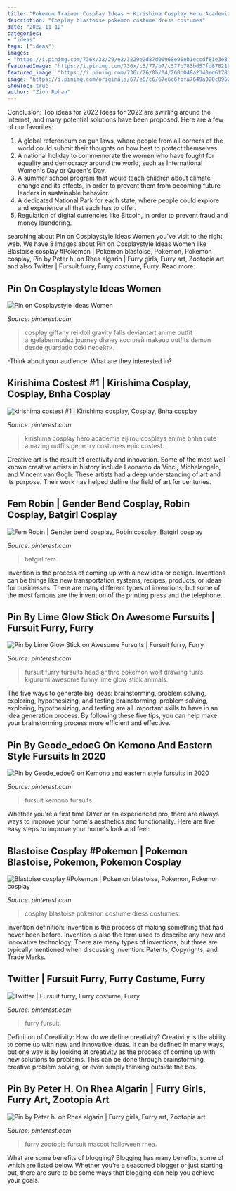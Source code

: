 ```yaml
---
title: "Pokemon Trainer Cosplay Ideas ~ Kirishima Cosplay Hero Academia Eijirou Cosplays Anime Bnha Cute Amazing Outfits Gehe Try Costumes Epic Costest"
description: "Cosplay blastoise pokemon costume dress costumes"
date: "2022-11-12"
categories:
- "ideas"
tags: ["ideas"]
images:
- "https://i.pinimg.com/736x/32/29/e2/3229e2d87d00968e96eb1eccdf81e3e8--robin-cosplay-batgirl-cosplay.jpg"
featuredImage: "https://i.pinimg.com/736x/c5/77/b7/c577b783bd57fd878218c82ea1ec474e.jpg"
featured_image: "https://i.pinimg.com/736x/26/0b/04/260b048a2340ed617834b73492cc30a0.jpg"
image: "https://i.pinimg.com/originals/67/e6/c6/67e6c6fbfa7649a020c0952f0f8384b4.jpg"
ShowToc: true
author: "Zion Rohan"
---
```



Conclusion: Top ideas for 2022
Ideas for 2022 are swirling around the internet, and many potential solutions have been proposed. Here are a few of our favorites: 
1. A global referendum on gun laws, where people from all corners of the world could submit their thoughts on how best to protect themselves. 
2. A national holiday to commemorate the women who have fought for equality and democracy around the world, such as International Women's Day or Queen's Day. 
3. A summer school program that would teach children about climate change and its effects, in order to prevent them from becoming future leaders in sustainable behavior. 
4. A dedicated National Park for each state, where people could explore and experience all that each has to offer. 
5. Regulation of digital currencies like Bitcoin, in order to prevent fraud and money laundering.

	

		
searching about Pin on Cosplaystyle Ideas Women you've visit to the right web. We have 8 Images about Pin on Cosplaystyle Ideas Women like Blastoise cosplay #Pokemon | Pokemon blastoise, Pokemon, Pokemon cosplay, Pin by Peter h. on Rhea algarin | Furry girls, Furry art, Zootopia art and also Twitter | Fursuit furry, Furry costume, Furry. Read more:
		
    
## Pin On Cosplaystyle Ideas Women

<img loading=lazy src="https://i.pinimg.com/736x/34/dc/67/34dc6715da4747227fc6569a2edf261c.jpg" onerror="this.onerror=null;this.src='https://tse4.mm.bing.net/th?id=OIP.I7MK_5801fZdWnIT4-Xo1QHaLH&amp;pid=15.1';" alt="Pin on Cosplaystyle Ideas Women">

_Source: pinterest.com_

>cosplay giffany rei doll gravity falls deviantart anime outfit angelabermudez journey disney косплей makeup outfits demon desde guardado doki перейти. 

	

-Think about your audience: What are they interested in?

    
## Kirishima Costest #1 | Kirishima Cosplay, Cosplay, Bnha Cosplay

<img loading=lazy src="https://i.pinimg.com/736x/c5/77/b7/c577b783bd57fd878218c82ea1ec474e.jpg" onerror="this.onerror=null;this.src='https://tse3.mm.bing.net/th?id=OIP.SHX6a0R5sooEtc1JLcH1BQHaLH&amp;pid=15.1';" alt="kirishima costest #1 | Kirishima cosplay, Cosplay, Bnha cosplay">

_Source: pinterest.com_

>kirishima cosplay hero academia eijirou cosplays anime bnha cute amazing outfits gehe try costumes epic costest. 

	

Creative art is the result of creativity and innovation. Some of the most well-known creative artists in history include Leonardo da Vinci, Michelangelo, and Vincent van Gogh. These artists had a deep understanding of art and its purpose. Their work has helped define the field of art for centuries.

    
## Fem Robin | Gender Bend Cosplay, Robin Cosplay, Batgirl Cosplay

<img loading=lazy src="https://i.pinimg.com/736x/32/29/e2/3229e2d87d00968e96eb1eccdf81e3e8--robin-cosplay-batgirl-cosplay.jpg" onerror="this.onerror=null;this.src='https://tse3.mm.bing.net/th?id=OIP.ggMHWBLFMT1IsecXESCEvgAAAA&amp;pid=15.1';" alt="Fem Robin | Gender bend cosplay, Robin cosplay, Batgirl cosplay">

_Source: pinterest.com_

>batgirl fem. 

	

Invention is the process of coming up with a new idea or design. Inventions can be things like new transportation systems, recipes, products, or ideas for businesses. There are many different types of inventions, but some of the most famous are the invention of the printing press and the telephone.

    
## Pin By Lime Glow Stick On Awesome Fursuits | Fursuit Furry, Furry

<img loading=lazy src="https://i.pinimg.com/736x/d1/64/30/d16430b2d6e3a55e4bdeb973aeea8688--fursuit-furry-art.jpg" onerror="this.onerror=null;this.src='https://tse2.mm.bing.net/th?id=OIP.hDqpVQe1phXZkorBSq-YiQHaJ3&amp;pid=15.1';" alt="Pin by Lime Glow Stick on Awesome Fursuits | Fursuit furry, Furry">

_Source: pinterest.com_

>fursuit furry fursuits head anthro pokemon wolf drawing furrs kigurumi awesome funny lime glow stick animals. 

	

The five ways to generate big ideas: brainstorming, problem solving, exploring, hypothesizing, and testing
brainstorming, problem solving, exploring, hypothesizing, and testing are all important skills to have in an idea generation process. By following these five tips, you can help make your brainstorming process more efficient and effective.

    
## Pin By Geode_edoeG On Kemono And Eastern Style Fursuits In 2020

<img loading=lazy src="https://i.pinimg.com/736x/26/0b/04/260b048a2340ed617834b73492cc30a0.jpg" onerror="this.onerror=null;this.src='https://tse3.mm.bing.net/th?id=OIP.id93jGSJ_ltTQ1exrAvqFgHaLH&amp;pid=15.1';" alt="Pin by Geode_edoeG on Kemono and eastern style fursuits in 2020">

_Source: pinterest.com_

>fursuit kemono fursuits. 

	

Whether you're a first time DIYer or an experienced pro, there are always ways to improve your home's aesthetics and functionality. Here are five easy steps to improve your home's look and feel: 

    
## Blastoise Cosplay #Pokemon | Pokemon Blastoise, Pokemon, Pokemon Cosplay

<img loading=lazy src="https://i.pinimg.com/originals/67/e6/c6/67e6c6fbfa7649a020c0952f0f8384b4.jpg" onerror="this.onerror=null;this.src='https://tse4.mm.bing.net/th?id=OIP.jfrnsmzLYlMsH92sCq04XAHaLH&amp;pid=15.1';" alt="Blastoise cosplay #Pokemon | Pokemon blastoise, Pokemon, Pokemon cosplay">

_Source: pinterest.com_

>cosplay blastoise pokemon costume dress costumes. 

	

Invention definition:
Invention is the process of making something that had never been before. Invention is also the term used to describe any new and innovative technology. There are many types of inventions, but three are typically mentioned when discussing invention: Patents, Copyrights, and Trade Marks.

    
## Twitter | Fursuit Furry, Furry Costume, Furry

<img loading=lazy src="https://i.pinimg.com/736x/b0/fe/27/b0fe278da991f237bc18076cfea336bf.jpg" onerror="this.onerror=null;this.src='https://tse3.mm.bing.net/th?id=OIP.BQLoEizezbqNa2u94Z0fWAHaJ3&amp;pid=15.1';" alt="Twitter | Fursuit furry, Furry costume, Furry">

_Source: pinterest.com_

>furry fursuit. 

	

Definition of Creativity: How do we define creativity?
Creativity is the ability to come up with new and innovative ideas. It can be defined in many ways, but one way is by looking at creativity as the process of coming up with new solutions to problems. This can be done through brainstorming, creative problem solving, or even simply thinking outside the box.

    
## Pin By Peter H. On Rhea Algarin | Furry Girls, Furry Art, Zootopia Art

<img loading=lazy src="https://i.pinimg.com/736x/e2/e7/46/e2e7468ca4089e5bb49e1581da1fa1a7.jpg" onerror="this.onerror=null;this.src='https://tse3.mm.bing.net/th?id=OIP.cAe4MALCNRo-QKj_5OsNXQHaJQ&amp;pid=15.1';" alt="Pin by Peter h. on Rhea algarin | Furry girls, Furry art, Zootopia art">

_Source: pinterest.com_

>furry zootopia fursuit mascot halloween rhea. 

	

What are some benefits of blogging?
Blogging has many benefits, some of which are listed below. Whether you’re a seasoned blogger or just starting out, there are sure to be some ways that blogging can help you achieve your goals.


